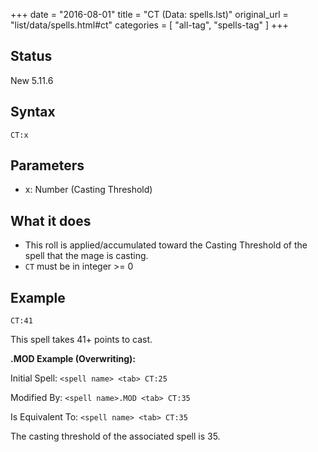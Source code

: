 +++
date = "2016-08-01"
title = "CT (Data: spells.lst)"
original_url = "list/data/spells.html#ct"
categories = [ "all-tag", "spells-tag" ]
+++

## Status

New 5.11.6

## Syntax

`CT:x`

## Parameters

-   x: Number (Casting Threshold)



What it does
------------

-   This roll is applied/accumulated toward the Casting Threshold of the
    spell that the mage is casting.
-   `CT` must be in integer &gt;= 0

Example
-------

`CT:41`

This spell takes 41+ points to cast.

**.MOD Example (Overwriting):**

Initial Spell: `<spell name> <tab> CT:25`

Modified By: `<spell name>.MOD <tab> CT:35`

Is Equivalent To: `<spell name> <tab> CT:35`

The casting threshold of the associated spell is 35.

